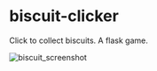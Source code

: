 # biscuit-clicker
Click to collect biscuits. A flask game.

![biscuit_screenshot](https://github.com/user-attachments/assets/3321db1e-4cc2-44fa-847b-358ea2cdd2ce)
